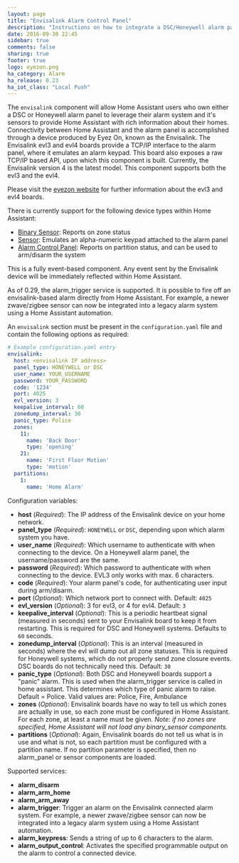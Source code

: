 ```yaml
---
layout: page
title: "Envisalink Alarm Control Panel"
description: "Instructions on how to integrate a DSC/Honeywell alarm panel with Home Assistant using an envisalink evl3/evl4 board."
date: 2016-09-30 22:45
sidebar: true
comments: false
sharing: true
footer: true
logo: eyezon.png
ha_category: Alarm
ha_release: 0.23
ha_iot_class: "Local Push"
---
```


The `envisalink` component will allow Home Assistant users who own either a DSC or Honeywell alarm panel to leverage their alarm system and it's sensors to provide Home Assistant with rich information about their homes. Connectivity between Home Assistant and the alarm panel is accomplished through a device produced by Eyez On, known as the Envisalink. The Envisalink evl3 and evl4 boards provide a TCP/IP interface to the alarm panel, where it emulates an alarm keypad. This board also exposes a raw TCP/IP based API, upon which this component is built. Currently, the Envisalink version 4 is the latest model. This component supports both the evl3 and the evl4.

Please visit the [eyezon website](http://www.eyezon.com/) for further information about the evl3 and evl4 boards.

There is currently support for the following device types within Home Assistant:

- [Binary Sensor](/components/binary_sensor.envisalink/): Reports on zone status
- [Sensor](/components/sensor.envisalink/): Emulates an alpha-numeric keypad attached to the alarm panel
- [Alarm Control Panel](/components/alarm_control_panel.envisalink/): Reports on partition status, and can be used to arm/disarm the system

This is a fully event-based component. Any event sent by the Envisalink device will be immediately reflected within Home Assistant.

As of 0.29, the alarm_trigger service is supported.  It is possible to fire off an envisalink-based alarm directly from Home Assistant.  For example, a newer zwave/zigbee sensor can now be integrated into a legacy alarm system using a Home Assistant automation.

An `envisalink` section must be present in the `configuration.yaml` file and contain the following options as required:

```yaml
# Example configuration.yaml entry
envisalink:
  host: <envisalink IP address>
  panel_type: HONEYWELL or DSC
  user_name: YOUR_USERNAME
  password: YOUR_PASSWORD
  code: '1234'
  port: 4025
  evl_version: 3
  keepalive_interval: 60
  zonedump_interval: 30
  panic_type: Police
  zones:
    11:
      name: 'Back Door'
      type: 'opening'
    21:
      name: 'First Floor Motion'
      type: 'motion'
  partitions:
    1:
      name: 'Home Alarm'
```

Configuration variables:

- **host** (*Required*): The IP address of the Envisalink device on your home network.
- **panel_type** (*Required*): `HONEYWELL` or `DSC`, depending upon which alarm system you have.
- **user_name** (*Required*): Which username to authenticate with when connecting to the device. On a Honeywell alarm panel, the username/password are the same.
- **password** (*Required*): Which password to authenticate with when connecting to the device. EVL3 only works with max. 6 characters.
- **code** (*Required*): Your alarm panel's code, for authenticating user input during arm/disarm.
- **port** (*Optional*): Which network port to connect with. Default: `4025`
- **evl_version** (*Optional*): 3 for evl3, or 4 for evl4. Default: `3`
- **keepalive_interval** (*Optional*): This is a periodic heartbeat signal (measured in seconds) sent to your Envisalink board to keep it from restarting.  This is required for DSC and Honeywell systems. Defaults to `60` seconds.
- **zonedump_interval** (*Optional*): This is an interval (measured in seconds) where the evl will dump out all zone statuses.  This is required for Honeywell systems, which do not properly send zone closure events.  DSC boards do not technically need this. Default: `30`
- **panic_type** (*Optional*): Both DSC and Honeywell boards support a "panic" alarm. This is used when the alarm_trigger service is called in home assistant. This determines which type of panic alarm to raise.  Default = Police. Valid values are: Police, Fire, Ambulance
- **zones** (*Optional*): Envisalink boards have no way to tell us which zones are actually in use, so each zone must be configured in Home Assistant.  For each zone, at least a name must be given. *Note: if no zones are specified, Home Assistant will not load any binary_sensor components.*
- **partitions** (*Optional*): Again, Envisalink boards do not tell us what is in use and what is not, so each partition must be configured with a partition name. If no partition parameter is specified, then no alarm_panel or sensor components are loaded.

Supported services:

- **alarm_disarm**
- **alarm_arm_home**
- **alarm_arm_away**
- **alarm_trigger**: Trigger an alarm on the Envisalink connected alarm system. For example, a newer zwave/zigbee sensor can now be integrated into a legacy alarm system using a Home Assistant automation.
- **alarm_keypress**: Sends a string of up to 6 characters to the alarm.
- **alarm_output_control**: Activates the specified programmable output on the alarm to control a connected device.
